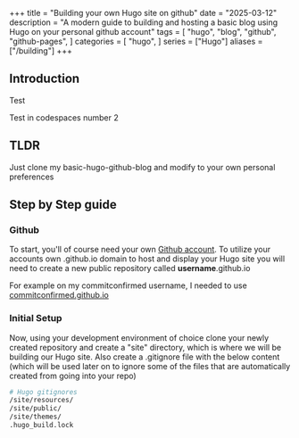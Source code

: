 +++
title = "Building your own Hugo site on github"
date = "2025-03-12"
description = "A modern guide to building and hosting a basic blog using Hugo on your personal github account"
tags = [
    "hugo",
    "blog",
    "github",
    "github-pages",
]
categories = [
    "hugo",
]
series = ["Hugo"]
aliases = ["/building"]
+++

## Introduction

Test

Test in codespaces number 2

## TLDR

Just clone my basic-hugo-github-blog and modify to your own personal preferences

## Step by Step guide

### Github

To start, you'll of course need your own [Github account](https://github.com/signup). To utilize your accounts own .github.io domain to host and display your Hugo site you will need to create a new public repository called **username**.github.io 

For example on my commitconfirmed username, I needed to use [commitconfirmed.github.io](https://github.com/commitconfirmed/commitconfirmed.github.io)

### Initial Setup

Now, using your development environment of choice clone your newly created repository and create a "site" directory, which is where we will be building our Hugo site. Also create a .gitignore file with the below content (which will be used later on to ignore some of the files that are automatically created from going into your repo)

```bash
# Hugo gitignores
/site/resources/
/site/public/
/site/themes/
.hugo_build.lock
```

